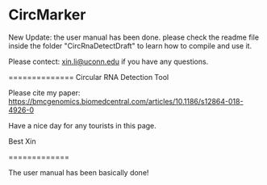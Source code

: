 # CircMarker

New Update: the user manual has been done. please check the readme file inside the folder "CircRnaDetectDraft" to learn how to compile and use it.

Please contect: xin.li@uconn.edu if you have any questions.

==============
Circular RNA Detection Tool

Please cite my paper: 
https://bmcgenomics.biomedcentral.com/articles/10.1186/s12864-018-4926-0

Have a nice day for any tourists in this page. 

Best
Xin

=============

The user manual has been basically done!
